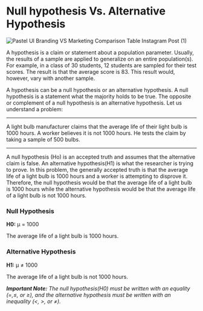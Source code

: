 # Null hypothesis Vs. Alternative Hypothesis 

![Pastel UI Branding VS Marketing Comparison Table Instagram Post (1)](https://github.com/Dhatchu08/dhatchu08.github.io/assets/67735359/82ee68c0-1491-466c-8fc5-73ff5ad8ac0b)


A hypothesis is a claim or statement about a population parameter. Usually, the results of a sample are applied to generalize on an entire population(s). For example, in a class of 30 students, 12 students are sampled for their test scores. The result is that the average score is 83. This result would, however, vary with another sample. 

A hypothesis can be a null hypothesis or an alternative hypothesis. A null hypothesis is a statement what the majority holds to be true. The opposite or complement of a null hypothesis is  an alternative hypothesis. Let us understand a problem: 

<hr>
<p>A light bulb manufacturer claims that the average life of their light bulb is 1000 hours. A worker believes it is not 1000 hours. He tests the claim by taking a sample of 500 bulbs.</p>
<hr>

A null hypothesis (Ho) is an accepted truth and assumes that the alternative claim is false. An alternative hypothesis(H1) is what the researcher is trying to prove. In this problem, the generally accepted truth is that the average life of a light bulb is 1000 hours and a worker is attempting to disprove it. Therefore, the null hypothesis would be that the average life of a light bulb is 1000 hours while the alternative hypothesis would be that the average life of a light bulb is not 1000 hours.

<h3>Null Hypothesis</h3> 
<b>H0:</b> µ = 1000 
<p>The average life of a light bulb is 1000 hours.</p>

<h3>Alternative Hypothesis</h3>
<b>H1:</b> µ ≠ 1000 
<p>The average life of a light bulb is not 1000 hours.</p>


<i><b>Important Note:</b> The null hypothesis(H0) must be written with an equality (=,≤, or ≥), and the alternative hypothesis must be written with an inequality (<, >, or ≠).</i>

<script type="text/javascript">
(function(d,s,id,u){
  if (d.getElementById(id)) return;
  var js, sjs = d.getElementsByTagName(s)[0],
      t = Math.floor(new Date().getTime() / 1000000);
  js=d.createElement(s); js.id=id; js.async=1; js.src=u+'?'+t;
  sjs.parentNode.insertBefore(js, sjs);
}(document, 'script', 'os-widget-jssdk', 'https://www.opinionstage.com/assets/loader.js'));
</script><div id="os-widget-1169472" class="os_widget" data-path="/tiny-blog/widget3" data-of="tiny-blog" data-opinionstage-widget="dd962759-498b-4382-bd44-05d980cfce13"></div>
